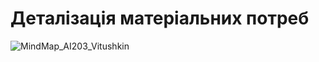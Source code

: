 # Деталізація матеріальних потреб 
![MindMap_AI203_Vitushkin](https://user-images.githubusercontent.com/104919871/189551701-0c50ed28-c7b1-43b8-8b31-234eaef587c2.jpg)
